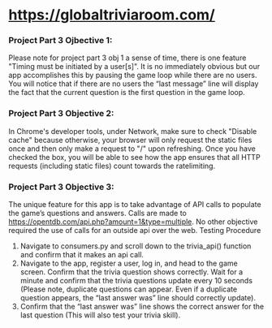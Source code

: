 # https://globaltriviaroom.com/

### Project Part 3 Ojbective 1:
Please note for project part 3 obj 1 a sense of time, there is one feature "Timing must be initiated by a user[s]". It is no immediately obvious but our app accomplishes this by pausing the game loop while there are no users. You will notice that if there are no users the “last message” line will display the fact that the current question is the first question in the game loop.

### Project Part 3 Objective 2:
In Chrome's developer tools, under Network, make sure to check "Disable cache" because otherwise, your browser will only request the static files once and then only make a request to "/" upon refreshing. Once you have checked the box, you will be able to see how the app ensures that all HTTP requests (including static files) count towards the ratelimiting.

### Project Part 3 Objective 3:
The unique feature for this app is to take advantage of API calls to populate the game’s questions and answers. Calls are made to https://opentdb.com/api.php?amount=1&type=multiple. No other objective required the use of calls for an outside api over the web. 
Testing Procedure
1.	Navigate to consumers.py and scroll down to the trivia_api() function and confirm that it makes an api call.
2.	Navigate to the app, register a user, log in, and head to the game screen. Confirm that the trivia question shows correctly. Wait for a minute and confirm that the trivia questions update every 10 seconds (Please note, duplicate questions can appear. Even if a duplicate question appears, the “last answer was” line should correctly update).
3.	Confirm that the “last answer was” line shows the correct answer for the last question (This will also test your trivia skill).
